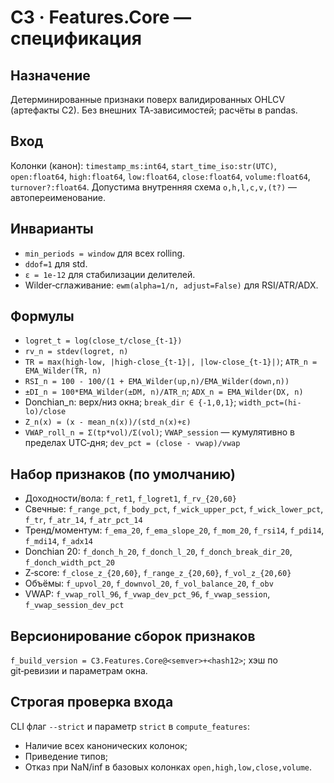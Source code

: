 # C3 · Features.Core — спецификация

## Назначение

Детерминированные признаки поверх валидированных OHLCV (артефакты C2). Без внешних TA‑зависимостей; расчёты в pandas.

## Вход

Колонки (канон): `timestamp_ms:int64`, `start_time_iso:str(UTC)`, `open:float64`, `high:float64`, `low:float64`, `close:float64`, `volume:float64`, `turnover?:float64`.
Допустима внутренняя схема `o,h,l,c,v,(t?)` — автопереименование.

## Инварианты

* `min_periods = window` для всех rolling.
* `ddof=1` для std.
* `ε = 1e-12` для стабилизации делителей.
* Wilder‑сглаживание: `ewm(alpha=1/n, adjust=False)` для RSI/ATR/ADX.

## Формулы

* `logret_t = log(close_t/close_{t-1})`
* `rv_n = stdev(logret, n)`
* `TR = max(high-low, |high-close_{t-1}|, |low-close_{t-1}|)`; `ATR_n = EMA_Wilder(TR, n)`
* `RSI_n = 100 - 100/(1 + EMA_Wilder(up,n)/EMA_Wilder(down,n))`
* `±DI_n = 100*EMA_Wilder(±DM, n)/ATR_n`; `ADX_n = EMA_Wilder(DX, n)`
* Donchian_n: верх/низ окна; `break_dir ∈ {-1,0,1}`; `width_pct=(hi-lo)/close`
* `Z_n(x) = (x - mean_n(x))/(std_n(x)+ε)`
* `VWAP_roll_n = Σ(tp*vol)/Σ(vol)`; `VWAP_session` — кумулятивно в пределах UTC‑дня; `dev_pct = (close - vwap)/vwap`

## Набор признаков (по умолчанию)

* Доходности/вола: `f_ret1`, `f_logret1`, `f_rv_{20,60}`
* Свечные: `f_range_pct`, `f_body_pct`, `f_wick_upper_pct`, `f_wick_lower_pct`, `f_tr`, `f_atr_14`, `f_atr_pct_14`
* Тренд/моментум: `f_ema_20`, `f_ema_slope_20`, `f_mom_20`, `f_rsi14`, `f_pdi14`, `f_mdi14`, `f_adx14`
* Donchian 20: `f_donch_h_20`, `f_donch_l_20`, `f_donch_break_dir_20`, `f_donch_width_pct_20`
* Z‑score: `f_close_z_{20,60}`, `f_range_z_{20,60}`, `f_vol_z_{20,60}`
* Объёмы: `f_upvol_20`, `f_downvol_20`, `f_vol_balance_20`, `f_obv`
* VWAP: `f_vwap_roll_96`, `f_vwap_dev_pct_96`, `f_vwap_session`, `f_vwap_session_dev_pct`

## Версионирование сборок признаков

`f_build_version = C3.Features.Core@<semver>+<hash12>`; хэш по git‑ревизии и параметрам окна.

## Строгая проверка входа

CLI флаг `--strict` и параметр `strict` в `compute_features`:

* Наличие всех канонических колонок;
* Приведение типов;
* Отказ при NaN/inf в базовых колонках `open,high,low,close,volume`.
